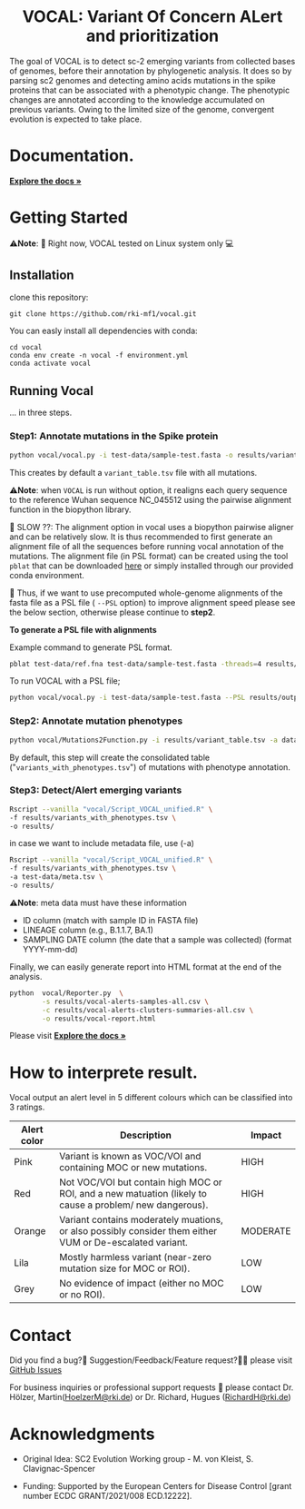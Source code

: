 <div id="top"></div>

<div align="center">
<h1 align="center"> VOCAL: Variant Of Concern ALert and prioritization </h1>
</div>
The goal of VOCAL is to detect sc-2 emerging variants from collected bases of genomes, before their annotation by phylogenetic analysis.
It does so by parsing sc2 genomes and detecting amino acids mutations in the spike proteins that can be associated with a phenotypic change. The phenotypic changes are annotated according to the knowledge accumulated on previous variants. Owing to the limited size of the genome, convergent evolution is expected to take place. 

# Documentation.

<a href="https://rki-mf1.github.io/vocal-doc/"><strong>Explore the docs »</strong></a>

# Getting Started

⚠️**Note**: 🔌 Right now, VOCAL tested on Linux system only 💻 

## Installation

clone this repository:
```
git clone https://github.com/rki-mf1/vocal.git
```

You can easly install all dependencies with conda:
```
cd vocal
conda env create -n vocal -f environment.yml
conda activate vocal
```

## Running Vocal
... in three steps.

### Step1: Annotate mutations in the Spike protein

```bash
python vocal/vocal.py -i test-data/sample-test.fasta -o results/variant_table.tsv
```
This creates by default a `variant_table.tsv` file with all mutations. 

⚠️**Note**: when `VOCAL` is run without option, it realigns each query sequence to the reference Wuhan sequence NC_045512 using the pairwise alignment function in the biopython library.
 
🐌 SLOW ??:  The alignment option in vocal uses a biopython pairwise aligner and can be relatively slow. It is thus recommended to first generate an alignment file of all the sequences before running vocal annotation of the mutations.
The alignment file (in PSL format) can be created using the tool `pblat` that can be downloaded [here](https://icebert.github.io/pblat/) or simply installed through our provided conda environment.

👀 Thus, if we want to use precomputed whole-genome alignments of the fasta file as a PSL file ( `--PSL` option) to improve alignment speed please see the below section, otherwise please continue to **step2**.

**To generate a PSL file with alignments**

Example command to generate PSL format.
```bash
pblat test-data/ref.fna test-data/sample-test.fasta -threads=4 results/output.psl
```

To run VOCAL with a PSL file;
```bash
python vocal/vocal.py -i test-data/sample-test.fasta --PSL results/output.psl -o results/variant_table.tsv
```

### Step2: Annotate mutation phenotypes

```bash
python vocal/Mutations2Function.py -i results/variant_table.tsv -a data/table_cov2_mutations_annotation.tsv -o results/variants_with_phenotypes.tsv 
```
By default, this step will create the consolidated table ("`variants_with_phenotypes.tsv`") of mutations with phenotype annotation. 

### Step3: Detect/Alert emerging variants

```bash
Rscript --vanilla "vocal/Script_VOCAL_unified.R" \
-f results/variants_with_phenotypes.tsv \
-o results/ 
```

in case we want to include metadata file, use (-a)
```bash
Rscript --vanilla "vocal/Script_VOCAL_unified.R" \
-f results/variants_with_phenotypes.tsv \
-a test-data/meta.tsv \
-o results/ 
```
⚠️**Note**: meta data must have these information
* ID column (match with sample ID in FASTA file)
* LINEAGE column (e.g., B.1.1.7, BA.1)
* SAMPLING DATE column (the date that a sample was collected) (format YYYY-mm-dd)

Finally, we can easily generate report into HTML format at the end of the analysis.

```bash
python  vocal/Reporter.py  \
        -s results/vocal-alerts-samples-all.csv \
        -c results/vocal-alerts-clusters-summaries-all.csv \
        -o results/vocal-report.html 
```

Please visit <a href="https://rki-mf1.github.io/vocal-doc/"><strong>Explore the docs »</strong></a>

# How to interprete result.

Vocal output an alert level in 5 different colours which can be classified into 3 ratings.

| Alert color      | Description | Impact | 
| ----------- | ----------- | ----------- |
| Pink | Variant is known as VOC/VOI and containing MOC or new mutations.   | HIGH |
| Red | Not VOC/VOI but contain high MOC or ROI, and a new matuation (likely to cause a problem/ new dangerous).  | HIGH |
| Orange | Variant contains moderately muations, or also possibly consider them either VUM or De-escalated variant.   | MODERATE |
| Lila | Mostly harmless variant (near-zero mutation size for MOC or ROI). | LOW |
| Grey | No evidence of impact (either no MOC or no ROI).     | LOW |

# Contact

Did you find a bug?🐛 Suggestion/Feedback/Feature request?👨‍💻 please visit [GitHub Issues](https://github.com/rki-mf1/vocal/issues)

For business inquiries or professional support requests 🍺 please contact 
Dr. Hölzer, Martin(<HoelzerM@rki.de>) or Dr. Richard, Hugues (<RichardH@rki.de>)

# Acknowledgments

* Original Idea: SC2 Evolution Working group - M. von Kleist, S. Clavignac-Spencer

* Funding: Supported by the European Centers for Disease Control [grant number ECDC GRANT/2021/008 ECD.12222].



